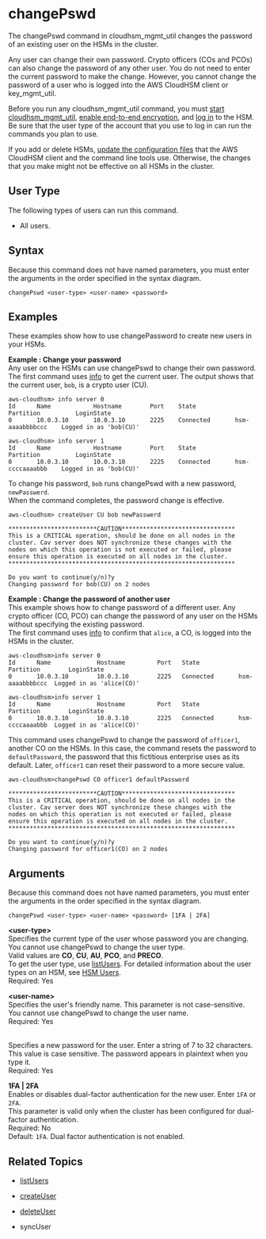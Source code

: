# changePswd<a name="cloudhsm_mgmt_util-changePswd"></a>

The changePswd command in cloudhsm\_mgmt\_util changes the password of an existing user on the HSMs in the cluster\. 

Any user can change their own password\. Crypto officers \(COs and PCOs\) can also change the password of any other user\. You do not need to enter the current password to make the change\. However, you cannot change the password of a user who is logged into the AWS CloudHSM client or key\_mgmt\_util\.

Before you run any cloudhsm\_mgmt\_util command, you must [start cloudhsm\_mgmt\_util](cloudhsm_mgmt_util-getting-started.md#cloudhsm_mgmt_util-start), [enable end\-to\-end encryption](cloudhsm_mgmt_util-getting-started.md#cloudhsm_mgmt_util-enable_e2e), and [log in](cloudhsm_mgmt_util-getting-started.md#cloudhsm_mgmt_util-log-in) to the HSM\. Be sure that the user type of the account that you use to log in can run the commands you plan to use\.

If you add or delete HSMs, [update the configuration files](cloudhsm_mgmt_util-getting-started.md#cloudhsm_mgmt_util-setup) that the AWS CloudHSM client and the command line tools use\. Otherwise, the changes that you make might not be effective on all HSMs in the cluster\.

## User Type<a name="changePswd-userType"></a>

The following types of users can run this command\.

+ All users\.

## Syntax<a name="changePswd-syntax"></a>

Because this command does not have named parameters, you must enter the arguments in the order specified in the syntax diagram\.

```
changePswd <user-type> <user-name> <password>
```

## Examples<a name="changePswd-examples"></a>

These examples show how to use changePassword to create new users in your HSMs\.

**Example : Change your password**  
Any user on the HSMs can use changePswd to change their own password\.   
The first command uses [info](cloudhsm_mgmt_util-info.md) to get the current user\. The output shows that the current user, `bob`, is a crypto user \(CU\)\.  

```
aws-cloudhsm> info server 0
Id      Name            Hostname        Port    State           Partition          LoginState
0       10.0.3.10       10.0.3.10       2225    Connected       hsm-aaaabbbbccc    Logged in as 'bob(CU)'

aws-cloudhsm> info server 1
Id      Name            Hostname        Port    State           Partition          LoginState
0       10.0.3.10       10.0.3.10       2225    Connected       hsm-ccccaaaabbb    Logged in as 'bob(CU)'
```
To change his password, `bob` runs changePswd with a new password, `newPasswerd`\.  
When the command completes, the password change is effective\.   

```
aws-cloudhsm> createUser CU bob newPasswerd

*************************CAUTION********************************
This is a CRITICAL operation, should be done on all nodes in the
cluster. Cav server does NOT synchronize these changes with the
nodes on which this operation is not executed or failed, please
ensure this operation is executed on all nodes in the cluster.
****************************************************************

Do you want to continue(y/n)?y
Changing password for bob(CU) on 2 nodes
```

**Example : Change the password of another user**  
This example shows how to change password of a different user\. Any crypto officer \(CO, PCO\) can change the password of any user on the HSMs without specifying the existing password\.  
The first command uses [info](cloudhsm_mgmt_util-info.md) to confirm that `alice`, a CO, is logged into the HSMs in the cluster\.   

```
aws-cloudhsm>info server 0
Id      Name             Hostname         Port   State           Partition        LoginState
0       10.0.3.10        10.0.3.10        2225   Connected       hsm-aaaabbbbccc  Logged in as 'alice(CO)'

aws-cloudhsm>info server 1
Id      Name             Hostname         Port   State           Partition        LoginState
0       10.0.3.10        10.0.3.10        2225   Connected       hsm-ccccaaaabbb  Logged in as 'alice(CO)'
```
This command uses changePswd to change the password of `officer1`, another CO on the HSMs\. In this case, the command resets the password to `defaultPassword`, the password that this fictitious enterprise uses as its default\. Later, `officer1` can reset their password to a more secure value\.  

```
aws-cloudhsm>changePswd CO officer1 defaultPassword

*************************CAUTION********************************
This is a CRITICAL operation, should be done on all nodes in the
cluster. Cav server does NOT synchronize these changes with the
nodes on which this operation is not executed or failed, please
ensure this operation is executed on all nodes in the cluster.
****************************************************************

Do you want to continue(y/n)?y
Changing password for officer1(CO) on 2 nodes
```

## Arguments<a name="changePswd-params"></a>

Because this command does not have named parameters, you must enter the arguments in the order specified in the syntax diagram\.

```
changePswd <user-type> <user-name> <password> [1FA | 2FA]
```

**<user\-type>**  
Specifies the current type of the user whose password you are changing\. You cannot use changePswd to change the user type\.   
Valid values are **CO**, **CU**, **AU**, **PCO**, and **PRECO**\.  
To get the user type, use [listUsers](cloudhsm_mgmt_util-listUsers.md)\. For detailed information about the user types on an HSM, see [HSM Users](hsm-users.md)\.  
Required: Yes

**<user\-name>**  
Specifies the user's friendly name\. This parameter is not case\-sensitive\. You cannot use changePswd to change the user name\.   
Required: Yes

**<password>**  
Specifies a new password for the user\. Enter a string of 7 to 32 characters\. This value is case sensitive\. The password appears in plaintext when you type it\.   
Required: Yes

**1FA | 2FA**  
Enables or disables dual\-factor authentication for the new user\. Enter `1FA` or `2FA`\.   
This parameter is valid only when the cluster has been configured for dual\-factor authentication\.  
Required: No  
Default: `1FA`\. Dual factor authentication is not enabled\.

## Related Topics<a name="changePswd-seealso"></a>

+ [listUsers](cloudhsm_mgmt_util-listUsers.md)

+ [createUser](cloudhsm_mgmt_util-createUser.md)

+ [deleteUser](cloudhsm_mgmt_util-deleteUser.md)

+ syncUser
